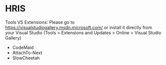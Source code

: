 # HRIS

Tools VS Extensions: Please go to https://visualstudiogallery.msdn.microsoft.com/ or install it directly from your Visual Studio (Tools > Extensions and Updates > Online > Visual Studio Gallery)
  - CodeMaid
  - AttachTo-Next
  - SlowCheetah